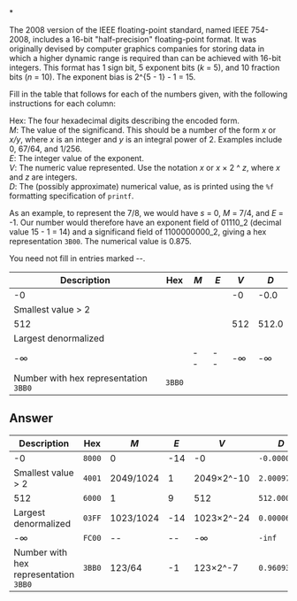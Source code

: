 \*

The 2008 version of the IEEE floating-point standard, named IEEE 754-2008, includes a 16-bit "half-precision" floating-point format. It was originally devised by computer graphics companies for storing data in which a higher dynamic range is required than can be achieved with 16-bit integers. This format has 1 sign bit, 5 exponent bits (*k* = 5), and 10 fraction bits (*n* = 10). The exponent bias is 2^{5 - 1} - 1 = 15.

Fill in the table that follows for each of the numbers given, with the following instructions for each column:

Hex: The four hexadecimal digits describing the encoded form.  
*M*: The value of the significand. This should be a number of the form *x* or *x/y*, where *x* is an integer and *y* is an integral power of 2. Examples include 0, 67/64, and 1/256.  
*E*: The integer value of the exponent.  
*V*: The numeric value represented. Use the notation *x* or *x* × 2 ^ *z*, where *x* and *z* are integers.  
*D*: The (possibly approximate) numerical value, as is printed using the `%f` formatting specification of `printf`.

As an example, to represent the 7/8, we would have *s* = 0, *M* = 7/4, and *E* = -1. Our number would therefore have an exponent field of 01110\_2 (decimal value 15 - 1 = 14) and a significand field of 1100000000\_2, giving a hex representation `3B00`. The numerical value is 0.875.

You need not fill in entries marked --.

| Description                           | Hex    | *M*  | *E*  | *V*  | *D*   |
| ------------------------------------- | ------ | ---- | ---- | ---- | ----- |
| -0                                    |        |      |      | -0   | -0.0  |
| Smallest value > 2                    |        |      |      |      |       |
| 512                                   |        |      |      | 512  | 512.0 |
| Largest denormalized                  |        |      |      |      |       |
| -∞                                    |        | --   | --   | -∞   | -∞    |
| Number with hex representation `3BB0` | `3BB0` |      |      |      |       |

## Answer

| Description                           | Hex    | *M*       | *E*  | *V*        | *D*          |
| ------------------------------------- | ------ | --------- | ---- | ---------- | ------------ |
| -0                                    | `8000` | 0         | -14  | -0         | `-0.000000`  |
| Smallest value > 2                    | `4001` | 2049/1024 | 1    | 2049×2^-10 | `2.000977`   |
| 512                                   | `6000` | 1         | 9    | 512        | `512.000000` |
| Largest denormalized                  | `03FF` | 1023/1024 | -14  | 1023×2^-24 | `0.000061`   |
| -∞                                    | `FC00` | --        | --   | -∞         | `-inf`       |
| Number with hex representation `3BB0` | `3BB0` | 123/64    | -1   | 123×2^-7   | `0.960938`   |
